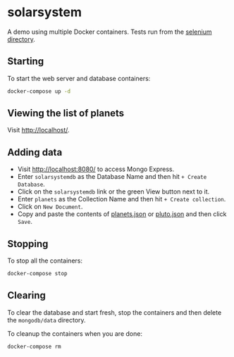 # solarsystem

A demo using multiple Docker containers. Tests run from the [selenium directory](selenium/README.md).

## Starting

To start the web server and database containers:

```bash
docker-compose up -d
```

## Viewing the list of planets

Visit <http://localhost/>.

## Adding data

* Visit <http://localhost:8080/> to access Mongo Express.
* Enter `solarsystemdb` as the Database Name and then hit `+ Create Database`.
* Click on the `solarsystemdb` link or the green View button next to it.
* Enter `planets` as the Collection Name and then hit `+ Create collection`.
* Click on `New Document`.
* Copy and paste the contents of [planets.json](mongodb/planets.json) or [pluto.json](mongodb/pluto.json) and then click `Save`.

## Stopping

To stop all the containers:

```bash
docker-compose stop
```

## Clearing

To clear the database and start fresh, stop the containers and then delete the `mongodb/data` directory.

To cleanup the containers when you are done:

```bash
docker-compose rm
```
